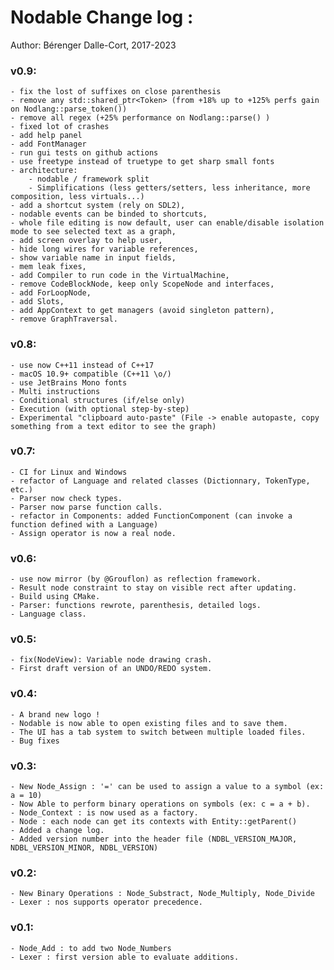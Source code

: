 
Nodable Change log :
====================

Author: Bérenger Dalle-Cort, 2017-2023

### v0.9:
    - fix the lost of suffixes on close parenthesis
    - remove any std::shared_ptr<Token> (from +18% up to +125% perfs gain on Nodlang::parse_token())
    - remove all regex (+25% performance on Nodlang::parse() )
    - fixed lot of crashes
    - add help panel
    - add FontManager
    - run gui tests on github actions    
    - use freetype instead of truetype to get sharp small fonts
    - architecture:
        - nodable / framework split
        - Simplifications (less getters/setters, less inheritance, more composition, less virtuals...)
    - add a shortcut system (rely on SDL2),
    - nodable events can be binded to shortcuts,
    - whole file editing is now default, user can enable/disable isolation mode to see selected text as a graph,
    - add screen overlay to help user,
    - hide long wires for variable references,
    - show variable name in input fields,
    - mem leak fixes,
    - add Compiler to run code in the VirtualMachine,
    - remove CodeBlockNode, keep only ScopeNode and interfaces,
    - add ForLoopNode,
    - add Slots,
    - add AppContext to get managers (avoid singleton pattern),
    - remove GraphTraversal.

### v0.8:
    - use now C++11 instead of C++17
    - macOS 10.9+ compatible (C++11 \o/)
    - use JetBrains Mono fonts
    - Multi instructions
    - Conditional structures (if/else only)
    - Execution (with optional step-by-step)
    - Experimental "clipboard auto-paste" (File -> enable autopaste, copy something from a text editor to see the graph)

### v0.7:
    - CI for Linux and Windows
	- refactor of Language and related classes (Dictionnary, TokenType, etc.)
	- Parser now check types.
	- Parser now parse function calls.
	- refactor in Components: added FunctionComponent (can invoke a function defined with a Language)
	- Assign operator is now a real node.

### v0.6:
	- use now mirror (by @Grouflon) as reflection framework.
	- Result node constraint to stay on visible rect after updating.
	- Build using CMake.
	- Parser: functions rewrote, parenthesis, detailed logs.
	- Language class.	

### v0.5:
	- fix(NodeView): Variable node drawing crash.
	- First draft version of an UNDO/REDO system.

### v0.4:
	- A brand new logo !
	- Nodable is now able to open existing files and to save them.
	- The UI has a tab system to switch between multiple loaded files.
	- Bug fixes

### v0.3:
	- New Node_Assign : '=' can be used to assign a value to a symbol (ex: a = 10)
	- Now Able to perform binary operations on symbols (ex: c = a + b).
	- Node_Context : is now used as a factory.
	- Node : each node can get its contexts with Entity::getParent()
	- Added a change log.
	- Added version number into the header file (NDBL_VERSION_MAJOR, NDBL_VERSION_MINOR, NDBL_VERSION)

### v0.2:
	- New Binary Operations : Node_Substract, Node_Multiply, Node_Divide
	- Lexer : nos supports operator precedence.

### v0.1:
	- Node_Add : to add two Node_Numbers
	- Lexer : first version able to evaluate additions.